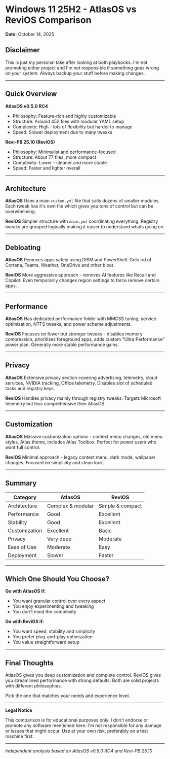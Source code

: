 # Windows 11 25H2 - AtlasOS vs ReviOS Comparison

**Date:** October 14, 2025

## Disclaimer

This is just my personal take after looking at both playbooks. I'm not promoting either project and I'm not responsible if something goes wrong on your system. Always backup your stuff before making changes.

---

## Quick Overview

**AtlasOS v0.5.0 RC4**
- Philosophy: Feature-rich and highly customizable
- Structure: Around 452 files with modular YAML setup
- Complexity: High - lots of flexibility but harder to manage
- Speed: Slower deployment due to many tweaks

**Revi-PB 25.10 (ReviOS)**
- Philosophy: Minimalist and performance-focused
- Structure: About 77 files, more compact
- Complexity: Lower - cleaner and more stable
- Speed: Faster and lighter overall

---

## Architecture

**AtlasOS**
Uses a main `custom.yml` file that calls dozens of smaller modules. Each tweak has it's own file which gives you tons of control but can be overwhelming.

**ReviOS**
Simpler structure with `main.yml` coordinating everything. Registry tweaks are grouped logically making it easier to understand whats going on.

---

## Debloating

**AtlasOS**
Removes apps safely using DISM and PowerShell. Gets rid of Cortana, Teams, Weather, OneDrive and other bloat.

**ReviOS**
More aggressive approach - removes AI features like Recall and Copilot. Even temporarily changes region settings to force remove certain apps.

---

## Performance

**AtlasOS**
Has dedicated performance folder with MMCSS tuning, service optimization, NTFS tweaks, and power scheme adjustments.

**ReviOS**
Focuses on fewer but stronger tweaks - disables memory compression, prioritizes foreground apps, adds custom "Ultra Performance" power plan. Generally more stable performance gains.

---

## Privacy

**AtlasOS**
Extensive privacy section covering advertising, telemetry, cloud services, NVIDIA tracking, Office telemetry. Disables alot of scheduled tasks and registry keys.

**ReviOS**
Handles privacy mainly through registry tweaks. Targets Microsoft telemetry but less comprehensive then AtlasOS.

---

## Customization

**AtlasOS**
Massive customization options - context menu changes, old menu styles, Atlas theme, includes Atlas Toolbox. Perfect for power users who want full control.

**ReviOS**
Minimal approach - legacy context menu, dark mode, wallpaper changes. Focused on simplicity and clean look.

---

## Summary

| Category | AtlasOS | ReviOS |
|----------|---------|---------|
| Architecture | Complex & modular | Simple & compact |
| Performance | Good | Excellent |
| Stability | Good | Excellent |
| Customization | Excellent | Basic |
| Privacy | Very deep | Moderate |
| Ease of Use | Moderate | Easy |
| Deployment | Slower | Faster |

---

## Which One Should You Choose?

**Go with AtlasOS if:**
- You want granular control over every aspect
- You enjoy experimenting and tweaking
- You don't mind the complexity

**Go with ReviOS if:**
- You want speed, stability and simplicity
- You prefer plug-and-play optimization
- You value straightforward setup

---

## Final Thoughts

AtlasOS gives you deep customization and complete control. ReviOS gives you streamlined performance with strong defaults. Both are solid projects with different philosophies.

Pick the one that matches your needs and experience level.

---

**Legal Notice**

This comparison is for educational purposes only. I don't endorse or promote any software mentioned here. I'm not responsible for any damage or issues that might occur. Use at your own risk, preferably on a test machine first.

---

*Independent analysis based on AtlasOS v0.5.0 RC4 and Revi-PB 25.10*
